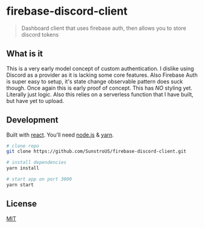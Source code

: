 # firebase-discord-client

> Dashboard client that uses firebase auth, then allows you to store discord tokens

## What is it

This is a very early model concept of custom authentication. I dislike using Discord as a provider as it is lacking some core features. Also Firebase Auth is super easy to setup, it's state change observable pattern does suck though. Once again this is early proof of concept. This has _NO_ styling yet. Literally just logic. Also this relies on a serverless function that I have built, but have yet to upload.

## Development

Built with [react](https://reactjs.org/). You'll need [node.js](http://nodejs.org/) & [yarn](https://yarnpkg.com/).

```bash
# clone repo
git clone https://github.com/SunstroUS/firebase-discord-client.git

# install dependencies
yarn install

# start app on port 3000
yarn start
```

## License

<a href="/LICENSE.md">MIT</a>
